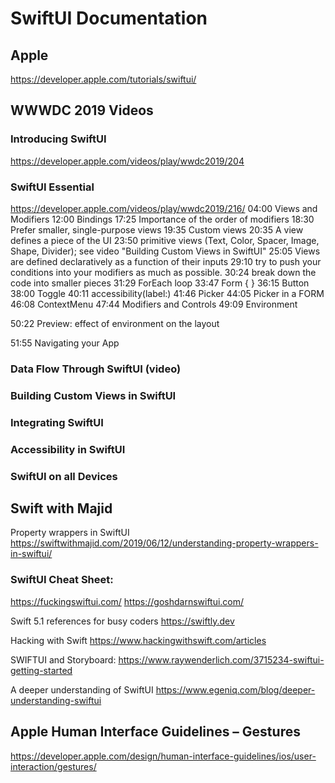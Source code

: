 #  SwiftUI Documentation

## Apple

https://developer.apple.com/tutorials/swiftui/

## WWWDC 2019 Videos

### Introducing SwiftUI
https://developer.apple.com/videos/play/wwdc2019/204

### SwiftUI Essential
https://developer.apple.com/videos/play/wwdc2019/216/
04:00 Views and Modifiers
12:00 Bindings
17:25 Importance of the order of modifiers
18:30 Prefer smaller, single-purpose views
19:35 Custom views
20:35 A view defines a piece of the UI
23:50 primitive views (Text, Color, Spacer, Image, Shape, Divider); see video "Building Custom Views in SwiftUI"
25:05 Views are defined declaratively as a function of their inputs
29:10 try to push your conditions into your modifiers as much as possible.
30:24 break down the code into smaller pieces
31:29 ForEach loop
33:47 Form { }
36:15 Button
38:00 Toggle
40:11 accessibility(label:)
41:46 Picker
44:05 Picker in a FORM
46:08 ContextMenu
47:44 Modifiers and Controls
49:09 Environment

50:22 Preview: effect of environment on the layout

51:55 Navigating your App




### Data Flow Through SwiftUI (video)

### Building Custom Views in SwiftUI

### Integrating SwiftUI

### Accessibility in SwiftUI

### SwiftUI on all Devices



## Swift with Majid
Property wrappers in SwiftUI
https://swiftwithmajid.com/2019/06/12/understanding-property-wrappers-in-swiftui/

### SwiftUI Cheat Sheet:
https://fuckingswiftui.com/
https://goshdarnswiftui.com/


Swift 5.1 references for busy coders
https://swiftly.dev

Hacking with Swift
https://www.hackingwithswift.com/articles

SWIFTUI and  Storyboard:
https://www.raywenderlich.com/3715234-swiftui-getting-started

A deeper understanding of SwiftUI
https://www.egeniq.com/blog/deeper-understanding-swiftui


## Apple Human Interface Guidelines – Gestures
https://developer.apple.com/design/human-interface-guidelines/ios/user-interaction/gestures/

